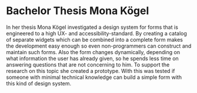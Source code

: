 # Bachelor Thesis Mona Kögel
In her thesis Mona Kögel investigated a design system for forms that is engineered to a high UX- and accessibility-standard. By creating a catalog of separate widgets which can be combined into a complete form makes the development easy enough so even non-programmers can construct and maintain such forms. Also the form changes dynamically, depending on what information the user has already given, so he spends less time on answering questions that are not concerning to him. To support the research on this topic she created a prototype. With this was tested if someone with minimal technical knowledge can build a simple form with this kind of design system.
